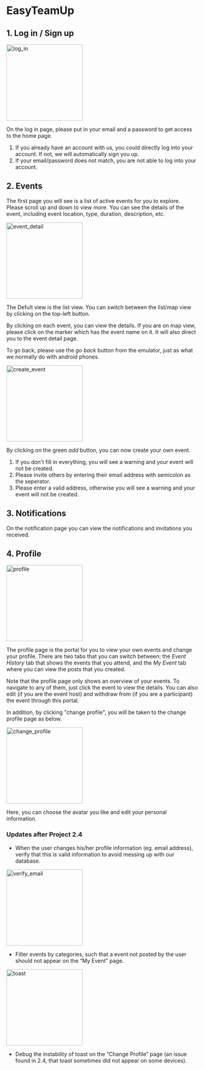 # EasyTeamUp
## 1. Log in / Sign up
<img src="img/log_in.png" alt="log_in" width="200"/>

On the log in page, please put in your email and a password to get access to the home page.

1. If you already have an account with us, you could directly log into your account. If not, we will automatically sign you up.
2. If your email/password does not match, you are not able to log into your account.

## 2. Events


The first page you will see is a list of active events for you to explore. Please scroll up and down to view more. You can see the details of the event, including event location, type, duration, description, etc.

<img src="img/event_detail.png" alt="event_detail" width="200"/>

The Defult view is the list view. You can switch between the list/map view by clicking on the top-left button.

By clicking on each event, you can view the details. If you are on map view, please click on the marker which has the event name on it. It will also direct you to the event detail page.

To go back, please use the *go back* button from the emulator, just as what we normally do with android phones.

<img src="img/create_event.png" alt="create_event" width="200"/>

By clicking on the green *add* button, you can now create your own event.

1. If you don't fill in everything, you will see a warning and your event will not be created.
2. Please invite others by entering their email address with semicolon as the seperator.
3. Please enter a valid address, otherwise you will see a warning and your event will not be created.

## 3. Notifications
On the notification page you can view the notifications and invitations you received.

## 4. Profile
<img src="img/profile.png" alt="profile" width="200"/>

The profile page is the portal for you to view your own events and change your profile. There are two tabs that you can switch between: the *Event History* tab that shows the events that you attend, and the *My Event* tab where you can view the posts that you created. 

Note that the profile page only shows an overview of your events. To navigate to any of them, just click the event to view the details. You can also edit (if you are the event host) and withdraw from (if you are a participant) the event through this portal.
 
In addition, by clicking "change profile", you will be taken to the change profile page as below.

<img src="img/change_profile.png" alt="change_profile" width="200"/>

Here, you can choose the avatar you like and edit your personal information.

### Updates after Project 2.4
- When the user changes his/her profile information (eg. email address), verify that this is valid information to avoid messing up with our database.

<img src="img/verify_email.png" alt="verify_email" width="200"/>

- Filter events by categories, such that a event not posted by the user should not appear on the “My Event” page.

<img src="img/toast.png" alt="toast" width="200"/>

- Debug the instability of toast on the “Change Profile” page (an issue found in 2.4, that toast sometimes did not appear on some devices).
